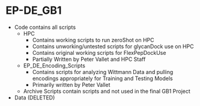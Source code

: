# EP-DE_GB1
- Code contains all scripts
	* HPC 
		* Contains working scripts to run zeroShot on HPC
		* Contains unworking/untested scripts for glycanDock use on HPC 
		* Contains original working scripts for FlexPepDockUse
		* Partially Written by Peter Vallet and HPC Staff
	* EP_DE_Encoding_Scripts
		* Contains scripts for analyzing Wittmann Data and pulling encodings appropriately for Training and Testing Models 
		* Primarily written by Peter Vallet
	* Archive Scripts contain scripts and not used in the final GB1 Project
- Data (DELETED)
